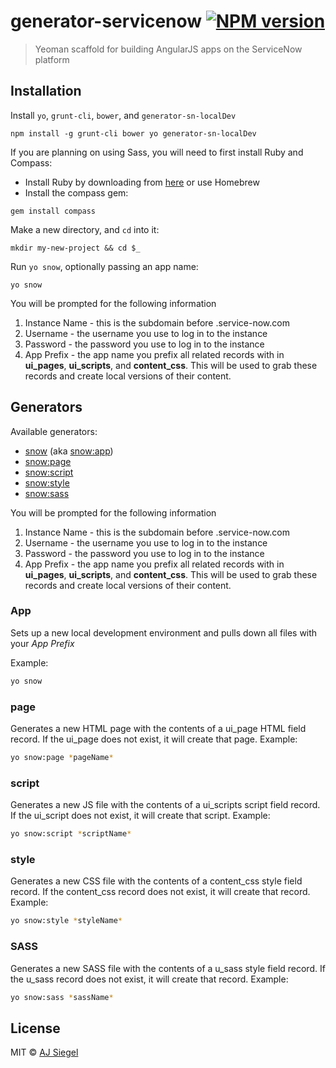 # generator-servicenow [![NPM version][npm-image]][npm-url]
> Yeoman scaffold for building AngularJS apps on the ServiceNow platform

## Installation

Install `yo`, `grunt-cli`, `bower`, and `generator-sn-localDev`
```
npm install -g grunt-cli bower yo generator-sn-localDev
```

If you are planning on using Sass, you will need to first install Ruby and Compass:
- Install Ruby by downloading from [here](http://rubyinstaller.org/downloads/) or use Homebrew
- Install the compass gem:
```
gem install compass
```

Make a new directory, and `cd` into it:
```
mkdir my-new-project && cd $_
```

Run `yo snow`, optionally passing an app name:
```
yo snow
```
You will be prompted for the following information
1. Instance Name - this is the subdomain before .service-now.com
2. Username - the username you use to log in to the instance
3. Password - the password you use to log in to the instance
4. App Prefix - the app name you prefix all related records with in **ui_pages**, **ui_scripts**, and **content_css**. This will be used to grab these records and create local versions of their content.


## Generators

Available generators:

* [snow](#app) (aka [snow:app](#app))
* [snow:page](#page)
* [snow:script](#script)
* [snow:style](#style)
* [snow:sass](#sass)


You will be prompted for the following information
1. Instance Name - this is the subdomain before .service-now.com
2. Username - the username you use to log in to the instance
3. Password - the password you use to log in to the instance
4. App Prefix - the app name you prefix all related records with in **ui_pages**, **ui_scripts**, and **content_css**. This will be used to grab these records and create local versions of their content.

### App 
<a id="app"></a>

Sets up a new local development environment and pulls down all files with your *App Prefix*

Example:
```bash
yo snow
```
### page
<a id="page"></a>
Generates a new HTML page with the contents of a ui_page HTML field record. If the ui_page does not exist, it will create that page.
Example:
```bash
yo snow:page *pageName*
```

### script
<a id="script"></a>
Generates a new JS file with the contents of a ui_scripts script field record. If the ui_script does not exist, it will create that script.
Example:
```bash
yo snow:script *scriptName*
```

### style
<a id="style"></a>
Generates a new CSS file with the contents of a content_css style field record. If the content_css record does not exist, it will create that record.
Example:
```bash
yo snow:style *styleName*
```

### SASS
<a id="sass"></a>
Generates a new SASS file with the contents of a u_sass style field record. If the u_sass record does not exist, it will create that record.
Example:
```bash
yo snow:sass *sassName*
```

## License

MIT © [AJ Siegel]()

[npm-image]: https://badge.fury.io/js/generator-servicenow.svg
[npm-url]: https://npmjs.org/package/generator-servicenow